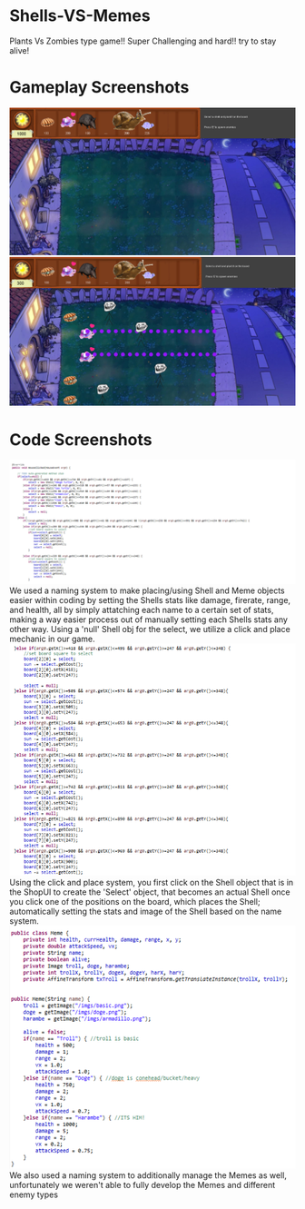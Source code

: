 # Shells-VS-Memes
Plants Vs Zombies type game!!
Super Challenging and hard!!
try to stay alive!

# Gameplay Screenshots
![](https://github.com/blaezey/shellsVsMemes/blob/master/git2.png)
![](https://github.com/blaezey/shellsVsMemes/blob/master/git1.png)

# Code Screenshots
![](https://github.com/blaezey/shellsVsMemes/blob/master/runner1.PNG)
We used a naming system to make placing/using Shell and Meme objects easier within coding by setting the Shells stats like damage, firerate, range, and health, all by simply attatching each name to a certain set of stats, making a way easier process out of manually setting each Shells stats any other way. Using a 'null' Shell obj for the select, we utilize a click and place mechanic in our game. 
![](https://github.com/blaezey/shellsVsMemes/blob/master/runner2.PNG)
Using the click and place system, you first click on the Shell object that is in the ShopUI to create the 'Select' object, that becomes an actual Shell once you click one of the positions on the board, which places the Shell; automatically setting the stats and image of the Shell based on the name system.
![](https://github.com/blaezey/shellsVsMemes/blob/master/meme1.PNG)
We also used a naming system to additionally manage the Memes as well, unfortunately we weren't able to fully develop the Memes and different enemy types




